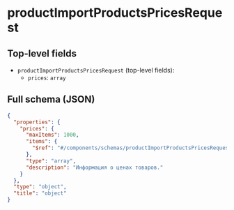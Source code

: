 # productImportProductsPricesRequest

## Top-level fields
- `productImportProductsPricesRequest` (top-level fields):
  - `prices`: `array`

## Full schema (JSON)
```json
{
  "properties": {
    "prices": {
      "maxItems": 1000,
      "items": {
        "$ref": "#/components/schemas/productImportProductsPricesRequestPrice"
      },
      "type": "array",
      "description": "Информация о ценах товаров."
    }
  },
  "type": "object",
  "title": "object"
}
```
